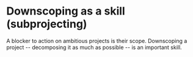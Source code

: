 # Downscoping as a skill (subprojecting)

A blocker to action on ambitious projects is their scope. Downscoping a project -- decomposing it as much as possible -- is an important skill.
